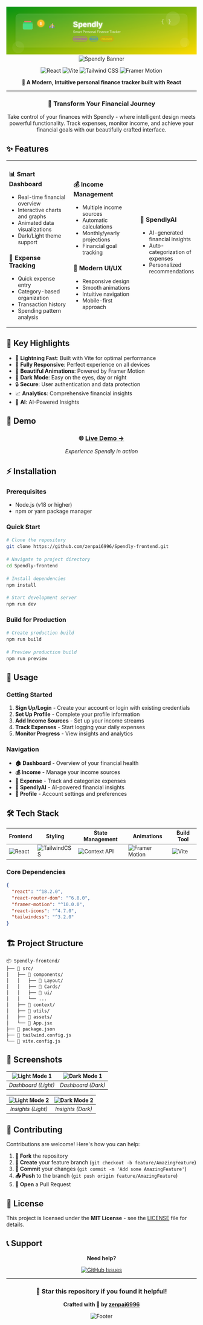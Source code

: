 

<div align="center">
  
[![Spendly ](./spendly-banner.svg)](https://github.com/zenpai6996/Spendly-frontend)
![Spendly Banner](https://readme-typing-svg.herokuapp.com?font=Fira+Code&size=35&duration=3000&pause=1000&color=22C55E&center=true&vCenter=true&width=600&height=100&lines=💰+Welcome+to+Spendly;📊+Track+Your+Finances;✨+Manage+Your+Money+Smart)

<p align="center">
  <img src="https://img.shields.io/badge/React-61DAFB?style=for-the-badge&logo=react&logoColor=black" alt="React"/>
  <img src="https://img.shields.io/badge/Vite-646CFF?style=for-the-badge&logo=vite&logoColor=white" alt="Vite"/>
  <img src="https://img.shields.io/badge/Tailwind_CSS-38B2AC?style=for-the-badge&logo=tailwind-css&logoColor=white" alt="Tailwind CSS"/>
  <img src="https://img.shields.io/badge/Framer_Motion-0055FF?style=for-the-badge&logo=framer&logoColor=white" alt="Framer Motion"/>
</p>

<p align="center">
  <strong>🚀 A Modern, Intuitive personal finance tracker built with React</strong>
</p>



---

### 🌟 Transform Your Financial Journey

Take control of your finances with Spendly - where intelligent design meets powerful functionality. Track expenses, monitor income, and achieve your financial goals with our beautifully crafted interface.

</div>

## ✨ Features

<table>
<tr>
<td width="50%">

### 📊 **Smart Dashboard**
- Real-time financial overview
- Interactive charts and graphs
- Animated data visualizations
- Dark/Light theme support

### 💸 **Expense Tracking**
- Quick expense entry
- Category-based organization
- Transaction history
- Spending pattern analysis

</td>
<td width="50%">

### 💰 **Income Management**
- Multiple income sources
- Automatic calculations
- Monthly/yearly projections
- Financial goal tracking

### 🎨 **Modern UI/UX**
- Responsive design
- Smooth animations
- Intuitive navigation
- Mobile-first approach

</td>
<td width="60%">
  
  ### 🤖 **SpendlyAI**
  
 - AI-generated financial insights
 - Auto-categorization of expenses
 - Personalized recommendations
   
</td>
</tr>
</table>

## 🎯 Key Highlights

- 🚀 **Lightning Fast**: Built with Vite for optimal performance
- 📱 **Fully Responsive**: Perfect experience on all devices  
- 🎨 **Beautiful Animations**: Powered by Framer Motion
- 🌙 **Dark Mode**: Easy on the eyes, day or night
- 🔒 **Secure**: User authentication and data protection
- 📈 **Analytics**: Comprehensive financial insights
- 🤖 **AI**:  AI-Powered Insights

## 🔗 Demo

<div align="center">

### 🌐 [**Live Demo →**](https://spendly-frontend-pi.vercel.app)

*Experience Spendly in action*

</div>

## ⚡ Installation

### Prerequisites
- Node.js (v18 or higher)
- npm or yarn package manager

### Quick Start

```bash
# Clone the repository
git clone https://github.com/zenpai6996/Spendly-frontend.git

# Navigate to project directory
cd Spendly-frontend

# Install dependencies
npm install

# Start development server
npm run dev
```

### Build for Production

```bash
# Create production build
npm run build

# Preview production build
npm run preview
```

## 📖 Usage

### Getting Started

1. **Sign Up/Login** - Create your account or login with existing credentials
2. **Set Up Profile** - Complete your profile information
3. **Add Income Sources** - Set up your income streams
4. **Track Expenses** - Start logging your daily expenses
5. **Monitor Progress** - View insights and analytics

### Navigation

- **🏠 Dashboard** - Overview of your financial health
- **💰 Income** - Manage your income sources
- **💸 Expense** - Track and categorize expenses
- **🤖 SpendlyAI** - AI-powered financial insights
- **👤 Profile** - Account settings and preferences

## 🛠️ Tech Stack

<div align="center">

| Frontend | Styling | State Management | Animations | Build Tool |
|----------|---------|------------------|------------|------------|
| ![React](https://img.shields.io/badge/React-20232A?style=flat&logo=react&logoColor=61DAFB) | ![TailwindCSS](https://img.shields.io/badge/Tailwind_CSS-38B2AC?style=flat&logo=tailwind-css&logoColor=white) | ![Context API](https://img.shields.io/badge/Context_API-20232A?style=flat&logo=react&logoColor=61DAFB) | ![Framer Motion](https://img.shields.io/badge/Framer_Motion-0055FF?style=flat&logo=framer&logoColor=white) | ![Vite](https://img.shields.io/badge/Vite-646CFF?style=flat&logo=vite&logoColor=white) |

</div>

### Core Dependencies

```json
{
  "react": "^18.2.0",
  "react-router-dom": "^6.8.0",
  "framer-motion": "^10.0.0",
  "react-icons": "^4.7.0",
  "tailwindcss": "^3.2.0"
}
```

## 🏗️ Project Structure

```
📦 Spendly-frontend/
├── 📁 src/
│   ├── 📁 components/
│   │   ├── 📁 Layout/
│   │   ├── 📁 Cards/
│   │   ├── 📁 ui/
│   │   └── ...
│   ├── 📁 context/
│   ├── 📁 utils/
│   ├── 📁 assets/
│   └── 📄 App.jsx
├── 📄 package.json
├── 📄 tailwind.config.js
└── 📄 vite.config.js
```

## 🌟 Screenshots

| ![Light Mode 1](https://github.com/user-attachments/assets/15acf92e-b993-43cb-8bd9-b6a96ebc7113) | ![Dark Mode 1](https://github.com/user-attachments/assets/29143cc0-d506-473f-86fb-8ab7d9734703) |
|:--:|:--:|
| *Dashboard (Light)* | *Dashboard (Dark)* |

| ![Light Mode 2](https://github.com/user-attachments/assets/ebc6b57d-4d8b-4155-a16b-21ac1007797b) | ![Dark Mode 2](https://github.com/user-attachments/assets/d11cddad-29fb-411f-b025-3d174f7d8bc4) |
|:--:|:--:|
| *Insights (Light)* | *Insights (Dark)* |




## 🤝 Contributing

Contributions are welcome! Here's how you can help:

1. **🍴 Fork** the repository
2. **🌿 Create** your feature branch (`git checkout -b feature/AmazingFeature`)
3. **💾 Commit** your changes (`git commit -m 'Add some AmazingFeature'`)
4. **📤 Push** to the branch (`git push origin feature/AmazingFeature`)
5. **🔄 Open** a Pull Request



## 📝 License

This project is licensed under the **MIT License** - see the [LICENSE](LICENSE) file for details.



## 📞 Support

<div align="center">

**Need help?** 

[![GitHub Issues](https://img.shields.io/badge/GitHub-Issues-red?style=for-the-badge&logo=github)](https://github.com/zenpai6996/Spendly-frontend/issues)

</div>

---

<div align="center">

### 🌟 Star this repository if you found it helpful!

**Crafted with 💚 by [zenpai6996](https://github.com/zenpai6996)**

</div>



<div align="center">

![Footer](https://capsule-render.vercel.app/api?type=waving&color=22C55E&height=100&section=footer)

</div>

